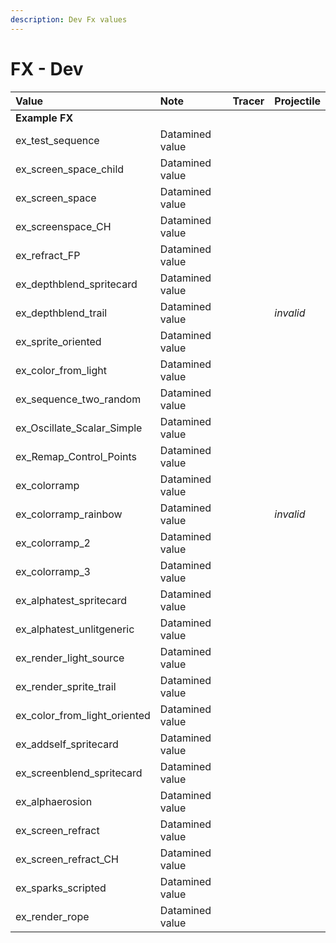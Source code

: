 ```yaml
---
description: Dev Fx values
---
```


# FX - Dev

| Value | Note | Tracer | Projectile |
| :--- | :--- | :--- | :--- |
| **Example FX** |  |  |  |
| ex\_test\_sequence | Datamined value |  |  |
| ex\_screen\_space\_child | Datamined value |  |  |
| ex\_screen\_space | Datamined value |  |  |
| ex\_screenspace\_CH | Datamined value |  |  |
| ex\_refract\_FP | Datamined value |  |  |
| ex\_depthblend\_spritecard | Datamined value |  |  |
| ex\_depthblend\_trail | Datamined value |  | _invalid_ |
| ex\_sprite\_oriented | Datamined value |  |  |
| ex\_color\_from\_light | Datamined value |  |  |
| ex\_sequence\_two\_random | Datamined value |  |  |
| ex\_Oscillate\_Scalar\_Simple | Datamined value |  |  |
| ex\_Remap\_Control\_Points | Datamined value |  |  |
| ex\_colorramp | Datamined value |  |  |
| ex\_colorramp\_rainbow | Datamined value |  | _invalid_ |
| ex\_colorramp\_2 | Datamined value |  |  |
| ex\_colorramp\_3 | Datamined value |  |  |
| ex\_alphatest\_spritecard | Datamined value |  |  |
| ex\_alphatest\_unlitgeneric | Datamined value |  |  |
| ex\_render\_light\_source | Datamined value |  |  |
| ex\_render\_sprite\_trail | Datamined value |  |  |
| ex\_color\_from\_light\_oriented | Datamined value |  |  |
| ex\_addself\_spritecard | Datamined value |  |  |
| ex\_screenblend\_spritecard | Datamined value |  |  |
| ex\_alphaerosion | Datamined value |  |  |
| ex\_screen\_refract | Datamined value |  |  |
| ex\_screen\_refract\_CH | Datamined value |  |  |
| ex\_sparks\_scripted | Datamined value |  |  |
| ex\_render\_rope | Datamined value |  |  |

